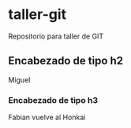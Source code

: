 # taller-git
Repositorio para taller de GIT
## Encabezado de tipo h2
Miguel 
### Encabezado de tipo h3
Fabian vuelve al Honkai